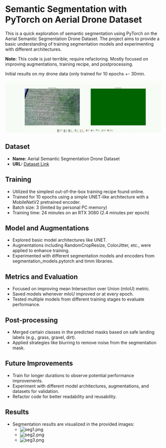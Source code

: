 # Semantic Segmentation with PyTorch on Aerial Drone Dataset

This is a quick exploration of semantic segmentation using PyTorch on the Aerial Semantic Segmentation Drone Dataset. The project aims to provide a basic understanding of training segmentation models and experimenting with different architectures.

**Note:** This code is just terrible; require refactoring. Mostly focused on improving augmentations, training recipe, and postprocessing.

Initial results on my drone data (only trained for 10 epochs +- 30min.

![good augmentations](plots/good_augs.gif)

## Dataset
- **Name:** Aerial Semantic Segmentation Drone Dataset
- **URL:** [Dataset Link](https://www.kaggle.com/datasets/bulentsiyah/semantic-drone-dataset)

## Training
- Utilized the simplest out-of-the-box training recipe found online.
- Trained for 10 epochs using a simple UNET-like architecture with a MobileNetV2 pretrained encoder.
- Batch size: 3 (limited by personal PC memory)
- Training time: 24 minutes on an RTX 3080 (2.4 minutes per epoch)

## Model and Augmentations
- Explored basic model architectures like UNET.
- Augmentations including RandomCropResize, ColorJitter, etc., were applied to enhance training.
- Experimented with different segmentation models and encoders from segmentation_models.pytorch and timm libraries.

## Metrics and Evaluation
- Focused on improving mean Intersection over Union (mIoU) metric.
- Saved models whenever mIoU improved or at every epoch.
- Tested multiple models from different training stages to evaluate performance.

## Post-processing
- Merged certain classes in the predicted masks based on safe landing labels (e.g., grass, gravel, dirt).
- Applied strategies like blurring to remove noise from the segmentation mask.

## Future Improvements
- Train for longer durations to observe potential performance improvements.
- Experiment with different model architectures, augmentations, and datasets for validation.
- Refactor code for better readability and reusability.

## Results
- Segmentation results are visualized in the provided images:
  - ![seg1.png](/plots/seg1.png)
  - ![seg2.png](/plots/seg2.png)
  - ![seg3.png](/plots/seg3.png)


